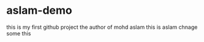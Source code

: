 # aslam-demo
this is my first github project
the author of mohd aslam
this is aslam chnage some this

